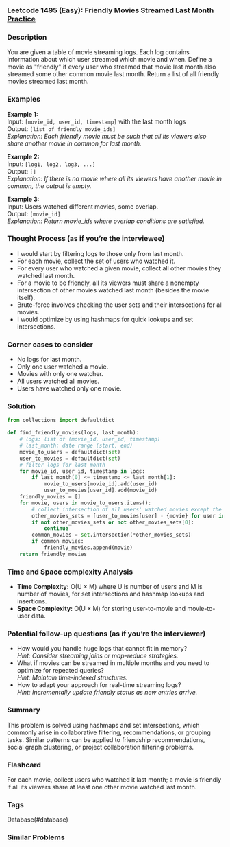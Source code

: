 ### Leetcode 1495 (Easy): Friendly Movies Streamed Last Month [Practice](https://leetcode.com/problems/friendly-movies-streamed-last-month)

### Description  
You are given a table of movie streaming logs. Each log contains information about which user streamed which movie and when. Define a movie as "friendly" if every user who streamed that movie last month also streamed some other common movie last month. Return a list of all friendly movies streamed last month.

### Examples  
**Example 1:**  
Input: `[movie_id, user_id, timestamp]` with the last month logs  
Output: `[list of friendly movie_ids]`  
*Explanation: Each friendly movie must be such that all its viewers also share another movie in common for last month.*

**Example 2:**  
Input: `[log1, log2, log3, ...]`  
Output: `[]`  
*Explanation: If there is no movie where all its viewers have another movie in common, the output is empty.*

**Example 3:**  
Input: Users watched different movies, some overlap.  
Output: `[movie_id]`  
*Explanation: Return movie_ids where overlap conditions are satisfied.*


### Thought Process (as if you’re the interviewee)  
- I would start by filtering logs to those only from last month.
- For each movie, collect the set of users who watched it.
- For every user who watched a given movie, collect all other movies they watched last month.
- For a movie to be friendly, all its viewers must share a nonempty intersection of other movies watched last month (besides the movie itself).
- Brute-force involves checking the user sets and their intersections for all movies.
- I would optimize by using hashmaps for quick lookups and set intersections.


### Corner cases to consider  
- No logs for last month.
- Only one user watched a movie.
- Movies with only one watcher.
- All users watched all movies.
- Users have watched only one movie.


### Solution

```python
from collections import defaultdict

def find_friendly_movies(logs, last_month):
    # logs: list of (movie_id, user_id, timestamp)
    # last_month: date range (start, end)
    movie_to_users = defaultdict(set)
    user_to_movies = defaultdict(set)
    # filter logs for last month
    for movie_id, user_id, timestamp in logs:
        if last_month[0] <= timestamp <= last_month[1]:
            movie_to_users[movie_id].add(user_id)
            user_to_movies[user_id].add(movie_id)
    friendly_movies = []
    for movie, users in movie_to_users.items():
        # collect intersection of all users' watched movies except the current one
        other_movies_sets = [user_to_movies[user] - {movie} for user in users]
        if not other_movies_sets or not other_movies_sets[0]:
            continue
        common_movies = set.intersection(*other_movies_sets)
        if common_movies:
            friendly_movies.append(movie)
    return friendly_movies
```

### Time and Space complexity Analysis  
- **Time Complexity:** O(U × M) where U is number of users and M is number of movies, for set intersections and hashmap lookups and insertions.
- **Space Complexity:** O(U × M) for storing user-to-movie and movie-to-user data.


### Potential follow-up questions (as if you’re the interviewer)  
- How would you handle huge logs that cannot fit in memory?  
  *Hint: Consider streaming joins or map-reduce strategies.*
- What if movies can be streamed in multiple months and you need to optimize for repeated queries?  
  *Hint: Maintain time-indexed structures.*
- How to adapt your approach for real-time streaming logs?  
  *Hint: Incrementally update friendly status as new entries arrive.*

### Summary
This problem is solved using hashmaps and set intersections, which commonly arise in collaborative filtering, recommendations, or grouping tasks. Similar patterns can be applied to friendship recommendations, social graph clustering, or project collaboration filtering problems.


### Flashcard
For each movie, collect users who watched it last month; a movie is friendly if all its viewers share at least one other movie watched last month.

### Tags
Database(#database)

### Similar Problems
